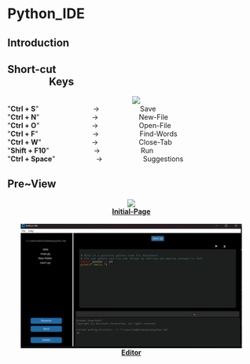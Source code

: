 # Python_IDE

## Introduction

## Short-cut<br>&nbsp;&nbsp;&nbsp;&nbsp;&nbsp;&nbsp;&nbsp;&nbsp;&nbsp;&nbsp;&nbsp;&nbsp;&nbsp;&nbsp;&nbsp;&nbsp;&nbsp;Keys
<img align="right" src="https://github.com/user-attachments/assets/69ed6856-e13d-446a-bd7f-78298cd22f0f" width=250>
<br>
   "<b>Ctrl + S</b>" &nbsp;&nbsp;&nbsp;&nbsp;&nbsp;&nbsp;&nbsp;&nbsp;&nbsp;&nbsp;&nbsp;&nbsp;&nbsp;&nbsp;&nbsp;&nbsp;&nbsp;&nbsp;&nbsp;&nbsp;&nbsp;&nbsp;&nbsp;&nbsp;&nbsp;&nbsp; -> &nbsp;&nbsp;&nbsp;&nbsp;&nbsp;&nbsp;&nbsp;&nbsp;&nbsp;&nbsp;&nbsp;&nbsp;&nbsp;&nbsp;&nbsp;&nbsp;&nbsp;&nbsp;&nbsp;&nbsp;Save<br>
   "<b>Ctrl + N</b>" &nbsp;&nbsp;&nbsp;&nbsp;&nbsp;&nbsp;&nbsp;&nbsp;&nbsp;&nbsp;&nbsp;&nbsp;&nbsp;&nbsp;&nbsp;&nbsp;&nbsp;&nbsp;&nbsp;&nbsp;&nbsp;&nbsp;&nbsp;&nbsp;&nbsp; -> &nbsp;&nbsp;&nbsp;&nbsp;&nbsp;&nbsp;&nbsp;&nbsp;&nbsp;&nbsp;&nbsp;&nbsp;&nbsp;&nbsp;&nbsp;&nbsp;&nbsp;&nbsp;&nbsp;&nbsp;New-File<br>
   "<b>Ctrl + O</b>"  &nbsp;&nbsp;&nbsp;&nbsp;&nbsp;&nbsp;&nbsp;&nbsp;&nbsp;&nbsp;&nbsp;&nbsp;&nbsp;&nbsp;&nbsp;&nbsp;&nbsp;&nbsp;&nbsp;&nbsp;&nbsp;&nbsp;&nbsp;&nbsp;&nbsp; -> &nbsp;&nbsp;&nbsp;&nbsp;&nbsp;&nbsp;&nbsp;&nbsp;&nbsp;&nbsp;&nbsp;&nbsp;&nbsp;&nbsp;&nbsp;&nbsp;&nbsp;&nbsp;&nbsp;&nbsp;Open-File<br>
   "<b>Ctrl + F</b>" &nbsp;&nbsp;&nbsp;&nbsp;&nbsp;&nbsp;&nbsp;&nbsp;&nbsp;&nbsp;&nbsp;&nbsp;&nbsp;&nbsp;&nbsp;&nbsp;&nbsp;&nbsp;&nbsp;&nbsp;&nbsp;&nbsp;&nbsp;&nbsp;&nbsp;&nbsp; -> &nbsp;&nbsp;&nbsp;&nbsp;&nbsp;&nbsp;&nbsp;&nbsp;&nbsp;&nbsp;&nbsp;&nbsp;&nbsp;&nbsp;&nbsp;&nbsp;&nbsp;&nbsp;&nbsp;&nbsp;Find-Words<br>
   "<b>Ctrl + W</b>" &nbsp;&nbsp;&nbsp;&nbsp;&nbsp;&nbsp;&nbsp;&nbsp;&nbsp;&nbsp;&nbsp;&nbsp;&nbsp;&nbsp;&nbsp;&nbsp;&nbsp;&nbsp;&nbsp;&nbsp;&nbsp;&nbsp;&nbsp;&nbsp; -> &nbsp;&nbsp;&nbsp;&nbsp;&nbsp;&nbsp;&nbsp;&nbsp;&nbsp;&nbsp;&nbsp;&nbsp;&nbsp;&nbsp;&nbsp;&nbsp;&nbsp;&nbsp;&nbsp;&nbsp;Close-Tab<br>
   "<b>Shift + F10</b>" &nbsp;&nbsp;&nbsp;&nbsp;&nbsp;&nbsp;&nbsp;&nbsp;&nbsp;&nbsp;&nbsp;&nbsp;&nbsp;&nbsp;&nbsp;&nbsp;&nbsp;&nbsp;&nbsp;&nbsp;&nbsp; -> &nbsp;&nbsp;&nbsp;&nbsp;&nbsp;&nbsp;&nbsp;&nbsp;&nbsp;&nbsp;&nbsp;&nbsp;&nbsp;&nbsp;&nbsp;&nbsp;&nbsp;&nbsp;&nbsp;&nbsp;Run<br>
   "<b>Ctrl + Space</b>" &nbsp;&nbsp;&nbsp;&nbsp;&nbsp;&nbsp;&nbsp;&nbsp;&nbsp;&nbsp;&nbsp;&nbsp;&nbsp;&nbsp;&nbsp;&nbsp;&nbsp;&nbsp;&nbsp; -> &nbsp;&nbsp;&nbsp;&nbsp;&nbsp;&nbsp;&nbsp;&nbsp;&nbsp;&nbsp;&nbsp;&nbsp;&nbsp;&nbsp;&nbsp;&nbsp;&nbsp;&nbsp;&nbsp;&nbsp;Suggestions<br>

## Pre~View
<p align="center"> 
<img align="center" src="https://github.com/user-attachments/assets/ebaf3b23-f2ed-4757-9f15-49384cd5b137" width=450><br>
    <b><u>Initial-Page</u></b><br><br>
<img align="center" src="image.png" width=450><br>
    <b><u>Editor</u></b><br><br>
</p>
